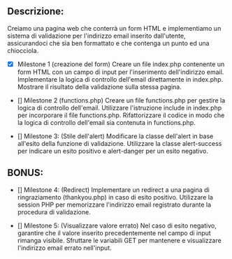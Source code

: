 
## Descrizione:

Creiamo una pagina web che conterrà un form HTML e implementiamo un sistema di validazione per l'indirizzo email inserito dall'utente, assicurandoci che sia ben formattato e che contenga un punto ed una chiocciola.

- [x]  Milestone 1 (creazione del form)
    Creare un file index.php contenente un form HTML con un campo di input per l'inserimento dell'indirizzo email.
    Implementare la logica di controllo dell'email direttamente in index.php.
    Mostrare il risultato della validazione sulla stessa pagina.

- []  Milestone 2 (functions.php)
    Creare un file functions.php per gestire la logica di controllo dell'email.
    Utilizzare l'istruzione include in index.php per incorporare il file functions.php.
    Rifattorizzare il codice in modo che la logica di controllo dell'email sia contenuta in functions.php.

- [] Milestone 3: (Stile dell'alert)
    Modificare la classe dell'alert in base all'esito della funzione di validazione.
    Utilizzare la classe alert-success per indicare un esito positivo e alert-danger per un esito negativo.


## BONUS:
- [] Milestone 4: (Redirect)
    Implementare un redirect a una pagina di ringraziamento (thankyou.php) in caso di esito positivo.
    Utilizzare la session PHP per memorizzare l'indirizzo email registrato durante la procedura di validazione.

- [] Milestone 5: (Visualizzare valore errato)
    Nel caso di esito negativo, garantire che il valore inserito precedentemente nel campo di input rimanga visibile.
    Sfruttare le variabili GET per mantenere e visualizzare l'indirizzo email errato nell'input.
